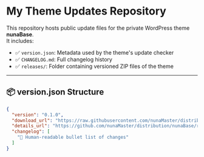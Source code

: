 # My Theme Updates Repository

This repository hosts public update files for the private WordPress theme **nunaBase**.  
It includes:

- ✅ `version.json`: Metadata used by the theme's update checker
- ✅ `CHANGELOG.md`: Full changelog history
- ✅ `releases/`: Folder containing versioned ZIP files of the theme

---

## 📦 version.json Structure

```json
{
  "version": "0.1.0",
  "download_url": "https://raw.githubusercontent.com/nunaMaster/distribution/main/nunaBase/releases/nunaBase-0.1.0.zip",
  "details_url": "https://github.com/nunaMaster/distribution/nunaBase/releases/tag/v0.1.0",
  "changelog": [
    "📝 Human-readable bullet list of changes"
  ]
}
